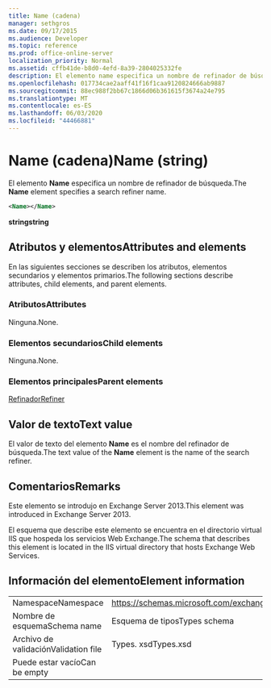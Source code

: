 ```yaml
---
title: Name (cadena)
manager: sethgros
ms.date: 09/17/2015
ms.audience: Developer
ms.topic: reference
ms.prod: office-online-server
localization_priority: Normal
ms.assetid: cffb41de-b8d0-4efd-8a39-2804025332fe
description: El elemento name especifica un nombre de refinador de búsqueda.
ms.openlocfilehash: 017734cae2aaff41f16f1caa9120824666ab9887
ms.sourcegitcommit: 88ec988f2bb67c1866d06b361615f3674a24e795
ms.translationtype: MT
ms.contentlocale: es-ES
ms.lasthandoff: 06/03/2020
ms.locfileid: "44466881"
---
```

# <a name="name-string"></a><span data-ttu-id="9910c-103">Name (cadena)</span><span class="sxs-lookup"><span data-stu-id="9910c-103">Name (string)</span></span>

<span data-ttu-id="9910c-104">El elemento **Name** especifica un nombre de refinador de búsqueda.</span><span class="sxs-lookup"><span data-stu-id="9910c-104">The **Name** element specifies a search refiner name.</span></span> 
  
```XML
<Name></Name>
```

<span data-ttu-id="9910c-105">**string**</span><span class="sxs-lookup"><span data-stu-id="9910c-105">**string**</span></span>

## <a name="attributes-and-elements"></a><span data-ttu-id="9910c-106">Atributos y elementos</span><span class="sxs-lookup"><span data-stu-id="9910c-106">Attributes and elements</span></span>

<span data-ttu-id="9910c-107">En las siguientes secciones se describen los atributos, elementos secundarios y elementos primarios.</span><span class="sxs-lookup"><span data-stu-id="9910c-107">The following sections describe attributes, child elements, and parent elements.</span></span>
  
### <a name="attributes"></a><span data-ttu-id="9910c-108">Atributos</span><span class="sxs-lookup"><span data-stu-id="9910c-108">Attributes</span></span>

<span data-ttu-id="9910c-109">Ninguna.</span><span class="sxs-lookup"><span data-stu-id="9910c-109">None.</span></span>
  
### <a name="child-elements"></a><span data-ttu-id="9910c-110">Elementos secundarios</span><span class="sxs-lookup"><span data-stu-id="9910c-110">Child elements</span></span>

<span data-ttu-id="9910c-111">Ninguna.</span><span class="sxs-lookup"><span data-stu-id="9910c-111">None.</span></span>
  
### <a name="parent-elements"></a><span data-ttu-id="9910c-112">Elementos principales</span><span class="sxs-lookup"><span data-stu-id="9910c-112">Parent elements</span></span>

[<span data-ttu-id="9910c-113">Refinador</span><span class="sxs-lookup"><span data-stu-id="9910c-113">Refiner</span></span>](refiner.md)
  
## <a name="text-value"></a><span data-ttu-id="9910c-114">Valor de texto</span><span class="sxs-lookup"><span data-stu-id="9910c-114">Text value</span></span>

<span data-ttu-id="9910c-115">El valor de texto del elemento **Name** es el nombre del refinador de búsqueda.</span><span class="sxs-lookup"><span data-stu-id="9910c-115">The text value of the **Name** element is the name of the search refiner.</span></span> 
  
## <a name="remarks"></a><span data-ttu-id="9910c-116">Comentarios</span><span class="sxs-lookup"><span data-stu-id="9910c-116">Remarks</span></span>

<span data-ttu-id="9910c-117">Este elemento se introdujo en Exchange Server 2013.</span><span class="sxs-lookup"><span data-stu-id="9910c-117">This element was introduced in Exchange Server 2013.</span></span>
  
<span data-ttu-id="9910c-118">El esquema que describe este elemento se encuentra en el directorio virtual IIS que hospeda los servicios Web Exchange.</span><span class="sxs-lookup"><span data-stu-id="9910c-118">The schema that describes this element is located in the IIS virtual directory that hosts Exchange Web Services.</span></span>
  
## <a name="element-information"></a><span data-ttu-id="9910c-119">Información del elemento</span><span class="sxs-lookup"><span data-stu-id="9910c-119">Element information</span></span>

|||
|:-----|:-----|
|<span data-ttu-id="9910c-120">Namespace</span><span class="sxs-lookup"><span data-stu-id="9910c-120">Namespace</span></span>  <br/> |https://schemas.microsoft.com/exchange/services/2006/types  <br/> |
|<span data-ttu-id="9910c-121">Nombre de esquema</span><span class="sxs-lookup"><span data-stu-id="9910c-121">Schema name</span></span>  <br/> |<span data-ttu-id="9910c-122">Esquema de tipos</span><span class="sxs-lookup"><span data-stu-id="9910c-122">Types schema</span></span>  <br/> |
|<span data-ttu-id="9910c-123">Archivo de validación</span><span class="sxs-lookup"><span data-stu-id="9910c-123">Validation file</span></span>  <br/> |<span data-ttu-id="9910c-124">Types. xsd</span><span class="sxs-lookup"><span data-stu-id="9910c-124">Types.xsd</span></span>  <br/> |
|<span data-ttu-id="9910c-125">Puede estar vacío</span><span class="sxs-lookup"><span data-stu-id="9910c-125">Can be empty</span></span>  <br/> ||
   

